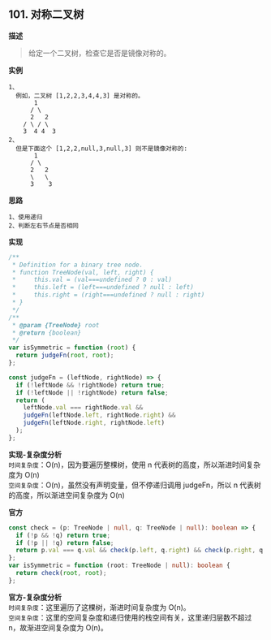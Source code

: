 ## 101. 对称二叉树

**描述**

> 给定一个二叉树，检查它是否是镜像对称的。

**实例**

```
1、
  例如，二叉树 [1,2,2,3,4,4,3] 是对称的。
       1
      / \
      2   2
    / \ / \
    3  4 4  3
2、
  但是下面这个 [1,2,2,null,3,null,3] 则不是镜像对称的:
       1
      / \
      2   2
      \   \
      3    3
```

**思路**

```
1、使用递归
2、判断左右节点是否相同
```

**实现**

```js
/**
 * Definition for a binary tree node.
 * function TreeNode(val, left, right) {
 *     this.val = (val===undefined ? 0 : val)
 *     this.left = (left===undefined ? null : left)
 *     this.right = (right===undefined ? null : right)
 * }
 */
/**
 * @param {TreeNode} root
 * @return {boolean}
 */
var isSymmetric = function (root) {
  return judgeFn(root, root);
};

const judgeFn = (leftNode, rightNode) => {
  if (!leftNode && !rightNode) return true;
  if (!leftNode || !rightNode) return false;
  return (
    leftNode.val === rightNode.val &&
    judgeFn(leftNode.left, rightNode.right) &&
    judgeFn(leftNode.right, rightNode.left)
  );
};
```

**实现-复杂度分析**  
`时间复杂度`：O(n)，因为要遍历整棵树，使用 n 代表树的高度，所以渐进时间复杂度为 O(n)  
`空间复杂度`：O(n)，虽然没有声明变量，但不停递归调用 judgeFn，所以 n 代表树的高度，所以渐进空间复杂度为 O(n)

**官方**

```ts
const check = (p: TreeNode | null, q: TreeNode | null): boolean => {
  if (!p && !q) return true;
  if (!p || !q) return false;
  return p.val === q.val && check(p.left, q.right) && check(p.right, q.left);
};
var isSymmetric = function (root: TreeNode | null): boolean {
  return check(root, root);
};
```

**官方-复杂度分析**  
`时间复杂度`：这里遍历了这棵树，渐进时间复杂度为 O(n)。  
`空间复杂度`：这里的空间复杂度和递归使用的栈空间有关，这里递归层数不超过 n，故渐进空间复杂度为 O(n)。
